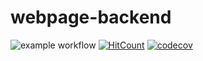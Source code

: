 # webpage-backend
![example workflow](https://github.com/TraduSquare/webpage-backend/actions/workflows/generate-artifacts.yml/badge.svg) [![HitCount](https://hits.dwyl.com/TraduSquare/webpage-backend.svg)](https://hits.dwyl.com/{username}/{project-name}) [![codecov](https://codecov.io/gh/TraduSquare/webpage-backend/graph/badge.svg?token=NU9I3GRMA4)](https://codecov.io/gh/TraduSquare/webpage-backend)
